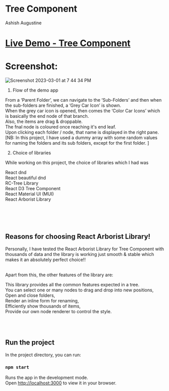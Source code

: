 # Tree Component

Ashish Augustine

#  [Live Demo - Tree Component](https://main--startling-valkyrie-3d25d7.netlify.app/)     


# Screenshot:

![Screenshot 2023-03-01 at 7 44 34 PM](https://user-images.githubusercontent.com/2153396/223415571-25cbe633-e8f3-44c7-b41a-9387a01c765b.png)



1. Flow of the demo app

From a ‘Parent Folder’, we can navigate to the ‘Sub-Folders’ and then when the sub-folders are finished,  a ‘Grey Car Icon’ is shown. <br/>
When the grey car icon is opened, then comes the ‘Color Car Icons’ which is basically the end node of that branch. <br/>
Also, the items are drag & droppable. <br/>
The fnal node is coloured once reaching it's end leaf. <br/>
Upon clicking each folder / node, that name is displayed in the right pane. <br/>
[NB: In this project, I have used a dummy array with some random values for naming the folders and its sub folders, except for the first folder. ]




2. Choice of libraries

While working on this project, the choice of libraries which I had was 

React dnd<br />
React beautiful dnd <br />
RC-Tree Library<br />
React D3 Tree Component<br />
React Material UI (MUI)<br />
React Arborist Library<br /><br /><br /><br /><br />


## Reasons for choosing React Arborist Library! <br />

Personally, I have tested the React Arborist Library for Tree Component with thousands of data and the library is working just smooth & stable which makes it an absolutely perfect choice!!<br /><br />

Apart from this, the other features of the library are:

This library provides all the common features expected in a tree. <br />
You can select one or many nodes to drag and drop into new positions,<br />
Open and close folders, <br />
Render an inline form for renaming, <br />
Efficiently show thousands of items, <br />
Provide our own node renderer to control the style.<br /><br />
 
<br />


 









## Run the project

In the project directory, you can run:

### `npm start`

Runs the app in the development mode.\
Open [http://localhost:3000](http://localhost:3000) to view it in your browser.
 
